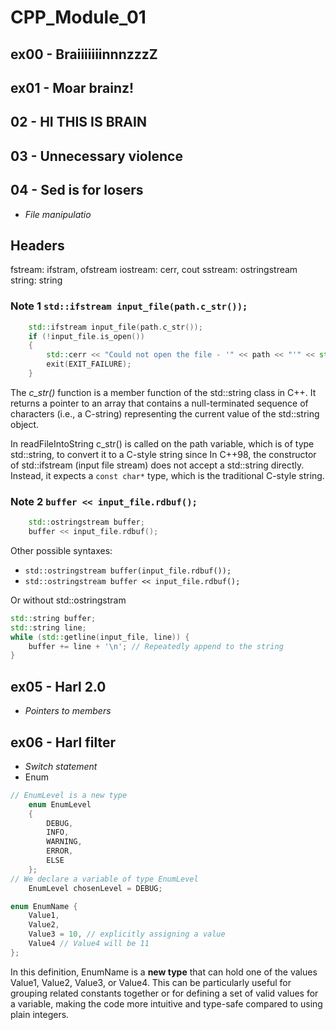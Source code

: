 # CPP_Module_01

## ex00 - BraiiiiiiinnnzzzZ

## ex01 - Moar brainz!

## 02 - HI THIS IS BRAIN

## 03 - Unnecessary violence

## 04 - Sed is for losers

- _File manipulatio_

## Headers

fstream: ifstram, ofstream
iostream: cerr, cout
sstream: ostringstream
string: string

### Note 1 `std::ifstream input_file(path.c_str());`

```c++
	std::ifstream input_file(path.c_str());
	if (!input_file.is_open())
	{
		std::cerr << "Could not open the file - '" << path << "'" << std::endl;
		exit(EXIT_FAILURE);
	}
```

The _c_str()_ function is a member function of the std::string class in C++. It returns a pointer to an array that contains a null-terminated sequence of characters (i.e., a C-string) representing the current value of the std::string object.

In readFileIntoString c_str() is called on the path variable, which is of type std::string, to convert it to a C-style string since In C++98, the constructor of std::ifstream (input file stream) does not accept a std::string directly. Instead, it expects a `const char*` type, which is the traditional C-style string.

### Note 2 `buffer << input_file.rdbuf();`

```c++
	std::ostringstream buffer;
	buffer << input_file.rdbuf();
```

Other possible syntaxes:

- `std::ostringstream buffer(input_file.rdbuf());`
- `std::ostringstream buffer << input_file.rdbuf();`

Or without std::ostringstram

```c++
std::string buffer;
std::string line;
while (std::getline(input_file, line)) {
	buffer += line + '\n'; // Repeatedly append to the string
}
```

## ex05 - Harl 2.0

- _Pointers to members_

## ex06 - Harl filter

- _Switch statement_
- Enum

```c++
// EnumLevel is a new type
	enum EnumLevel
	{
		DEBUG,
		INFO,
		WARNING,
		ERROR,
		ELSE
	};
// We declare a variable of type EnumLevel
	EnumLevel chosenLevel = DEBUG;
```

```c++
enum EnumName {
    Value1,
    Value2,
    Value3 = 10, // explicitly assigning a value
    Value4 // Value4 will be 11
};
```

In this definition, EnumName is a **new type** that can hold one of the values Value1, Value2, Value3, or Value4. This can be particularly useful for grouping related constants together or for defining a set of valid values for a variable, making the code more intuitive and type-safe compared to using plain integers.
